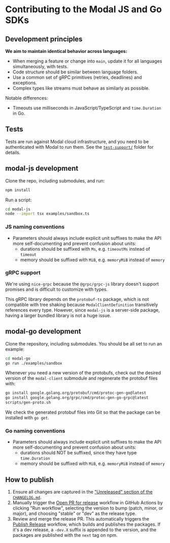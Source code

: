 # Contributing to the Modal JS and Go SDKs

## Development principles

**We aim to maintain identical behavior across languages:**

- When merging a feature or change into `main`, update it for all languages simultaneously, with tests.
- Code structure should be similar between language folders.
- Use a common set of gRPC primitives (retries, deadlines) and exceptions.
- Complex types like streams must behave as similarly as possible.

Notable differences:
- Timeouts use milliseconds in JavaScript/TypeScript and `time.Duration` in Go.

## Tests

Tests are run against Modal cloud infrastructure, and you need to be authenticated with Modal to run them. See the [`test-support/`](./test-support) folder for details.

## modal-js development

Clone the repo, including submodules, and run:

```bash
npm install
```

Run a script:

```bash
cd modal-js
node --import tsx examples/sandbox.ts
```

### JS naming conventions

- Parameters should always include explicit unit suffixes to make the API more self-documenting and prevent confusion about units:
  - durations should be suffixed with `Ms`, e.g. `timeoutMs` instead of `timeout`
  - memory should be suffixed with `MiB`, e.g. `memoryMiB` instead of `memory`

### gRPC support

We're using `nice-grpc` because the `@grpc/grpc-js` library doesn't support promises and is difficult to customize with types.

This gRPC library depends on the `protobuf-ts` package, which is not compatible with tree shaking because `ModalClientDefinition` transitively references every type. However, since `modal-js` is a server-side package, having a larger bundled library is not a huge issue.

## modal-go development

Clone the repository, including submodules. You should be all set to run an example:

```bash
cd modal-go
go run ./examples/sandbox
```

Whenever you need a new version of the protobufs, check out the desired version of the `modal-client` submodule and regenerate the protobuf files with:

```bash
go install google.golang.org/protobuf/cmd/protoc-gen-go@latest
go install google.golang.org/grpc/cmd/protoc-gen-go-grpc@latest
scripts/gen-proto.sh
```

We check the generated protobuf files into Git so that the package can be installed with `go get`.

### Go naming conventions

- Parameters should always include explicit unit suffixes to make the API more self-documenting and prevent confusion about units:
  - durations should NOT be suffixed, since they have type `time.Duration`
  - memory should be suffixed with `MiB`, e.g. `memoryMiB` instead of `memory`

## How to publish

1. Ensure all changes are captured in the ["Unreleased" section of the `CHANGELOG.md`](https://github.com/modal-labs/libmodal/blob/main/CHANGELOG.md#unreleased).
2. Manually trigger the [Open PR for release](https://github.com/modal-labs/libmodal/actions/workflows/release.yaml) workflow in GitHub Actions by clicking "Run workflow", selecting the version to bump (patch, minor, or major), and choosing "stable" or "dev" as the release type.
3. Review and merge the release PR. This automatically triggers the [Publish Release](https://github.com/modal-labs/libmodal/actions/workflows/publish.yaml) workflow, which builds and publishes the packages. If it's a dev release, a `-dev.X` suffix is appended to the version, and the packages are published with the `next` tag on npm.
